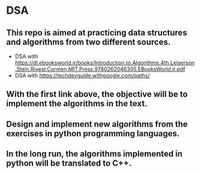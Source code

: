 # DSA

## This repo is aimed at practicing data structures and algorithms from two different sources.
* DSA with https://dl.ebooksworld.ir/books/Introduction.to.Algorithms.4th.Leiserson.Stein.Rivest.Cormen.MIT.Press.9780262046305.EBooksWorld.ir.pdf
* DSA with https://techdevguide.withgoogle.com/paths/

## With the first link above, the objective will be to implement the algorithms in the text.
## Design and implement new algorithms from the exercises in python programming languages.
## In the long run, the algorithms implemented in python will be translated to C++.
